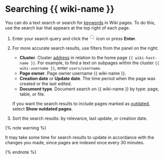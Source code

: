 # Searching {{ wiki-name }}

You can do a text search or search for [keywords](add-key-words.md) in Wiki pages. To do this, use the search bar that appears at the top right of each page.

1. Enter your search query and click the ![](../_assets/wiki/search-icon.png) icon or press **Enter**.

1. For more accurate search results, use filters from the panel on the right:
   - **Cluster**. Cluster [address](structure.md#clusters) in relation to the home page `{{ wiki-host-name }}`. For example, to find a text on subpages within the cluster `{{ wiki-username }}`, enter `users/username`.
   - **Page owner**. Page owner username {{ wiki-name }}.
   - **Creation date** or **Update date**. The time period when the page was created or the last edited.
   - **Document type**. Document search on {{ wiki-name }} by type: page, table, or file.

   If you want the search results to include pages marked as [outdated](exp-page.md), select **Show outdated pages**.

1. Sort the search results: by relevance, last update, or creation date.


{% note warning %}

It may take some time for search results to update in accordance with the changes you made, since pages are indexed once every 30 minutes.

{% endnote %}

